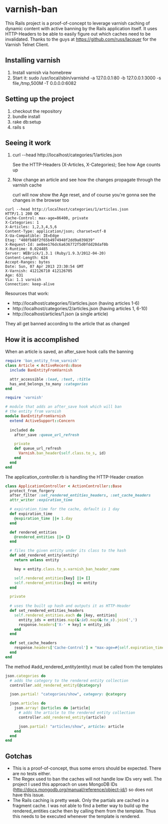 varnish-ban
===========

This Rails project is a proof-of-concept to leverage varnish caching of dynamic content with active banning by the Rails application itself. It uses HTTP-Headers to be able to easily figure out which caches need to be invalidated. Thanks to the guys at https://github.com/russ/lacquer for the Varnish Telnet Client.

## Installing varnish

1.  Install varnish via homebrew
2.  Start it: sudo /usr/local/sbin/varnishd -a 127.0.0.1:80 -b 127.0.0.1:3000 -s file,/tmp,500M -T 0.0.0.0:6082

## Setting up the project

1.  checkout the repository
2.  bundle install
3.  rake db:setup
4.  rails s

## Seeing it work

1.  curl --head http://localhost/categories/1/articles.json

    See the HTTP-Headers (X-Articles, X-Categories); See how Age counts up
2.  Now change an article and see how the changes propagate through the varnish cache

    curl will now show the Age reset, and of course you're gonna see the changes in the browser too
    
``` 
curl --head http://localhost/categories/1/articles.json
HTTP/1.1 200 OK 
Cache-Control: max-age=86400, private
X-Categories: 1
X-Articles: 1,2,3,4,5,6
Content-Type: application/json; charset=utf-8
X-Ua-Compatible: IE=Edge
Etag: "408fb88f2f65b4974948f2dd9a039839"
X-Request-Id: ae8ee176dc6a636772f5d0fdd20daf0b
X-Runtime: 0.024485
Server: WEBrick/1.3.1 (Ruby/1.9.3/2012-04-20)
Content-Length: 624
Accept-Ranges: bytes
Date: Sun, 07 Apr 2013 23:30:54 GMT
X-Varnish: 412126710 412126705
Age: 631
Via: 1.1 varnish
Connection: keep-alive
```

    
Resources that work:

* http://localhost/categories/1/articles.json (having articles 1-6)
* http://localhost/categories/2/articles.json (having articles 1, 6-10)
* http://localhost/articles/1.json (a single article)

They all get banned according to the article that as changed

## How it is accomplished

When an article is saved, an after_save hook calls the banning
``` ruby
require 'ban_entity_from_varnish'
class Article < ActiveRecord::Base
  include BanEntityFromVarnish

  attr_accessible :lead, :text, :title
  has_and_belongs_to_many :categories
end
```

``` ruby
require 'varnish'

# module that adds an after_save hook which will ban 
# the entity from varnish
module BanEntityFromVarnish
  extend ActiveSupport::Concern
  
  included do
    after_save :queue_url_refresh

    private
    def queue_url_refresh
      Varnish.ban_header(self.class.to_s, id)
    end
  end
end
```

The application_controller.rb is handling the HTTP-Header creation
``` ruby
class ApplicationController < ActionController::Base
  protect_from_forgery
  after_filter :set_rendered_entities_headers, :set_cache_headers
  attr_writer :expiration_time

  # expiration_time for the cache, default is 1 day  
  def expiration_time
    @expiration_time ||= 1.day
  end

  def rendered_entities
    @rendered_entities ||= {}
  end

  # files the given entity under its class to the hash
  def add_rendered_entity(entity)
    return unless entity

    key = entity.class.to_s.varnish_ban_header_name

    self.rendered_entities[key] ||= []
    self.rendered_entities[key] << entity
  end

  private
  
  # uses the built up hash and outputs it as HTTP-Header
  def set_rendered_entities_headers
    self.rendered_entities.each do |key, entities|
      entity_ids = entities.map(&:id).map(&:to_s).join(',')
      response.headers['X-' + key] = entity_ids
    end
  end

  def set_cache_headers
    response.headers['Cache-Control'] = "max-age=#{self.expiration_time}, private"
  end
end
```

The method #add_rendered_entity(entity) must be called from the templates
``` ruby
json.categories do
  # adds the category to the rendered entity collection 
  controller.add_rendered_entity(@category)

  json.partial! "categories/show", category: @category

  json.articles do 
    json.array! @articles do |article|
      # adds the article to the rendered entity collection 
      controller.add_rendered_entity(article)

      json.partial! "articles/show", article: article
    end
  end
end
```

## Gotchas

* This is a proof-of-concept, thus some errors should be expected. There are no tests either.
* The Regex used to ban the caches will not handle low IDs very well. The project I used this approach on uses MongoDB IDs (http://docs.mongodb.org/manual/reference/object-id/) so does not have this issue.
* The Rails caching is pretty weak. Only the partials are cached in a fragment cache. I was not able to find a better way to build up the rendered_entities cache then by calling them from the template. Thus this needs to be executed whenever the template is rendered.
